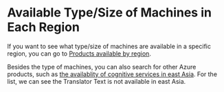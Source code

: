 # Available Type/Size of Machines in Each Region #

If you want to see what type/size of machines are available in a
specific region, you can go to [Products available by
region](https://azure.microsoft.com/en-us/global-infrastructure/services/?products=virtual-machines&regions=all).

Besides the type of machines, you can also search for other Azure
products, such as [the availablity of cognitive services in east
Asia](https://azure.microsoft.com/en-us/global-infrastructure/services/?products=cognitive-services&regions=asia-pacific-east).
For the list, we can see the Translator Text is not available in east
Asia.



